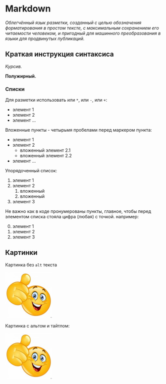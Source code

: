 # Markdown

*Облегчённый язык разметки, созданный с целью обозначения форматирования в простом тексте, с максимальным сохранением его читаемости человеком, и пригодный для машинного преобразования в языки для продвинутых публикаций.*

## Краткая инструкция синтаксиса
*Курсив.*

**Полужирный.**

### Списки

Для разметки использовать или `*`, или `-`, или `+`:

- элемент 1
- элемент 2
- элемент ...

Вложенные пункты - четырьмя пробелами перед маркером пункта:

* элемент 1
* элемент 2
    * вложенный элемент 2.1
    * вложенный элемент 2.2
* элемент ...

Упорядоченный список:

1. элемент 1
2. элемент 2
    1. вложенный
    2. вложенный
3. элемент 3

Не важно как в коде пронумерованы пункты, главное, чтобы перед элементом списка стояла цифра (любая) с точкой. например:

0. элемент 1
0. элемент 2
0. элемент 3

## Картинки

Картинка без `alt` текста

![](/pic/palec.jpg)

Картинка с альтом и тайтлом:

![Alt text пример](/pic/palec.jpg "Можно задать описание")


